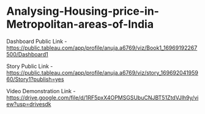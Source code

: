 # Analysing-Housing-price-in-Metropolitan-areas-of-India


Dashboard Public Link - https://public.tableau.com/app/profile/anuja.a6769/viz/Book1_16969192267500/Dashboard1

Story Public Link - https://public.tableau.com/app/profile/anuja.a6769/viz/story_16969204195960/Story1?publish=yes

Video Demonstration Link - https://drive.google.com/file/d/1RF5pxX4OPMSGSUbuCNJBT51ZtdVJlh9y/view?usp=drivesdk
